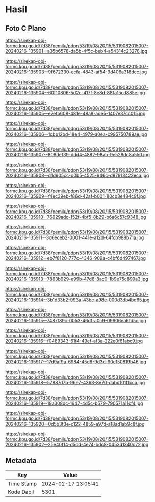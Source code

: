 # Hasil

## Foto C Plano

https://sirekap-obj-formc.kpu.go.id/7d38/pemilu/pdpr/53/19/08/20/15/5319082015007-20240216-135901--a35b6578-da5b-4f5c-beb4-a54314c23278.jpg

https://sirekap-obj-formc.kpu.go.id/7d38/pemilu/pdpr/53/19/08/20/15/5319082015007-20240216-135903--9f672330-ecfa-4843-af54-9d406a318dcc.jpg

https://sirekap-obj-formc.kpu.go.id/7d38/pemilu/pdpr/53/19/08/20/15/5319082015007-20240216-135904--60f10806-5d2c-417f-8e8d-881a15cd885e.jpg

https://sirekap-obj-formc.kpu.go.id/7d38/pemilu/pdpr/53/19/08/20/15/5319082015007-20240216-135905--e7efb608-481e-48a8-ade5-1407e37cc015.jpg

https://sirekap-obj-formc.kpu.go.id/7d38/pemilu/pdpr/53/19/08/20/15/5319082015007-20240216-135906--1cbb12bd-18e4-4979-a0ea-c995750789ae.jpg

https://sirekap-obj-formc.kpu.go.id/7d38/pemilu/pdpr/53/19/08/20/15/5319082015007-20240216-135907--808def39-ddd4-4882-98ab-9e528dc8a550.jpg

https://sirekap-obj-formc.kpu.go.id/7d38/pemilu/pdpr/53/19/08/20/15/5319082015007-20240216-135908--d1d905cc-d0b5-4525-946c-d87913423eca.jpg

https://sirekap-obj-formc.kpu.go.id/7d38/pemilu/pdpr/53/19/08/20/15/5319082015007-20240216-135909--f4ec39eb-f86d-42af-b001-80cb3e484c9f.jpg

https://sirekap-obj-formc.kpu.go.id/7d38/pemilu/pdpr/53/19/08/20/15/5319082015007-20240216-135910--76929adc-152f-4bf5-8b29-b6a6c57c9348.jpg

https://sirekap-obj-formc.kpu.go.id/7d38/pemilu/pdpr/53/19/08/20/15/5319082015007-20240216-135911--3c6eceb2-0001-441e-a12d-64fcb988b71a.jpg

https://sirekap-obj-formc.kpu.go.id/7d38/pemilu/pdpr/53/19/08/20/15/5319082015007-20240216-135912--eb7f8120-777c-4346-909a-c4bf6d497467.jpg

https://sirekap-obj-formc.kpu.go.id/7d38/pemilu/pdpr/53/19/08/20/15/5319082015007-20240216-135913--7863b929-e99b-47d8-8ac0-1b9e75c899a3.jpg

https://sirekap-obj-formc.kpu.go.id/7d38/pemilu/pdpr/53/19/08/20/15/5319082015007-20240216-135914--3b1d33b2-993a-43bc-a98e-000d3db4bd65.jpg

https://sirekap-obj-formc.kpu.go.id/7d38/pemilu/pdpr/53/19/08/20/15/5319082015007-20240216-135915--7487f89c-0053-46df-a0c9-09906ea6fd5c.jpg

https://sirekap-obj-formc.kpu.go.id/7d38/pemilu/pdpr/53/19/08/20/15/5319082015007-20240216-135916--f0489343-61f4-49ef-af3a-222e0f81abc9.jpg

https://sirekap-obj-formc.kpu.go.id/7d38/pemilu/pdpr/53/19/08/20/15/5319082015007-20240216-135917--17d9af9a-6984-45d6-9d3d-90c150819b46.jpg

https://sirekap-obj-formc.kpu.go.id/7d38/pemilu/pdpr/53/19/08/20/15/5319082015007-20240216-135918--57887d7b-96e7-4363-8e70-dabd101f1cca.jpg

https://sirekap-obj-formc.kpu.go.id/7d38/pemilu/pdpr/53/19/08/20/15/5319082015007-20240216-135919--19a308dc-1647-4d5c-b579-790571a11cf4.jpg

https://sirekap-obj-formc.kpu.go.id/7d38/pemilu/pdpr/53/19/08/20/15/5319082015007-20240216-135920--0d5b3f3e-c122-4859-a97d-a18ad1ab9c8f.jpg

https://sirekap-obj-formc.kpu.go.id/7d38/pemilu/pdpr/53/19/08/20/15/5319082015007-20240216-135902--25e40f14-d5dd-4e74-bdc8-0453d1340d72.jpg


## Metadata

| Key        | Value               |
| ---------- | ------------------- |
| Time Stamp | 2024-02-17 13:05:41 |
| Kode Dapil | 5301                |



